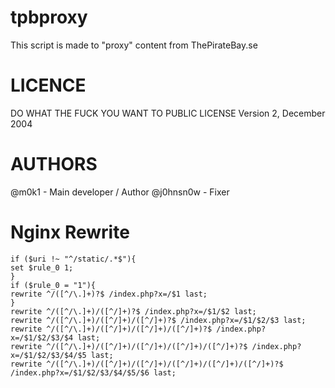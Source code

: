 tpbproxy
======
This script is made to "proxy" content from ThePirateBay.se

LICENCE
======
DO WHAT THE FUCK YOU WANT TO PUBLIC LICENSE
		Version 2, December 2004

AUTHORS
======
@m0k1 - Main developer / Author 
@j0hnsn0w - Fixer

Nginx Rewrite
======
	if ($uri !~ "^/static/.*$"){
	set $rule_0 1;
	}
	if ($rule_0 = "1"){
	rewrite ^/([^/\.]+)?$ /index.php?x=/$1 last;
	}
	rewrite ^/([^/\.]+)/([^/]+)?$ /index.php?x=/$1/$2 last;
	rewrite ^/([^/\.]+)/([^/]+)/([^/]+)?$ /index.php?x=/$1/$2/$3 last;
	rewrite ^/([^/\.]+)/([^/]+)/([^/]+)/([^/]+)?$ /index.php?x=/$1/$2/$3/$4 last;
	rewrite ^/([^/\.]+)/([^/]+)/([^/]+)/([^/]+)/([^/]+)?$ /index.php?x=/$1/$2/$3/$4/$5 last;
	rewrite ^/([^/\.]+)/([^/]+)/([^/]+)/([^/]+)/([^/]+)/([^/]+)?$ /index.php?x=/$1/$2/$3/$4/$5/$6 last;
